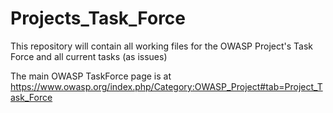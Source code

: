 Projects_Task_Force
===================

This repository will contain all working files for the OWASP Project's Task Force and all current tasks (as issues)


The main OWASP TaskForce page is at https://www.owasp.org/index.php/Category:OWASP_Project#tab=Project_Task_Force
